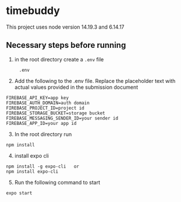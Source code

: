 # timebuddy
This project uses node version 14.19.3 and 6.14.17

## Necessary steps before running

1. in the root directory create a `.env` file

```
     .env
```

2. Add the following to the .env file. Replace the placeholder text with actual values provided in the submission document

```
FIREBASE_API_KEY=app key
FIREBASE_AUTH_DOMAIN=auth domain
FIREBASE_PROJECT_ID=project id
FIREBASE_STORAGE_BUCKET=storage bucket
FIREBASE_MESSAGING_SENDER_ID=your sender id
FIREBASE_APP_ID=your app id
```
3. In the root directory run

```
npm install
```
4. install expo cli


```
npm install -g expo-cli   or
npm install expo-cli
```

5. Run the following command to start

```
expo start
```
